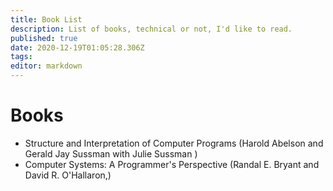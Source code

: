 ```yaml
---
title: Book List
description: List of books, technical or not, I'd like to read.
published: true
date: 2020-12-19T01:05:28.306Z
tags: 
editor: markdown
---
```


# Books
- Structure and Interpretation of Computer Programs (Harold Abelson and Gerald Jay Sussman
with Julie Sussman )
- Computer Systems: A Programmer's Perspective (Randal E. Bryant and David R. O'Hallaron,)

	